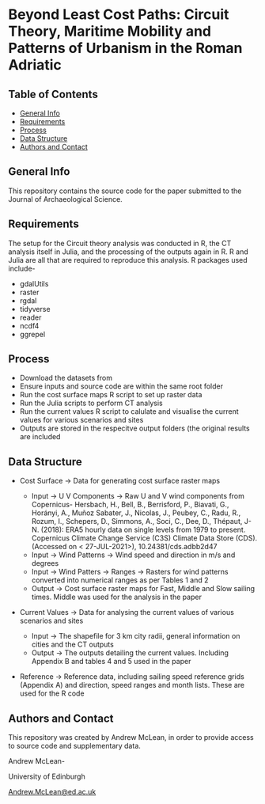 # Beyond Least Cost Paths: Circuit Theory, Maritime Mobility and Patterns of Urbanism in the Roman Adriatic

## Table of Contents
* [General Info](#general-info)
* [Requirements](#requirements)
* [Process](#process)
* [Data Structure](#data-structure)
* [Authors and Contact](#author-and-contact)

## General Info
This repository contains the source code for the paper submitted to the Journal of Archaeological Science.

## Requirements
The setup for the Circuit theory analysis was conducted in R, the CT analysis itself in Julia, and the processing of the outputs again in R. R and Julia are all that are required to reproduce this analysis. R packages used include- 

* gdalUtils
* raster
* rgdal
* tidyverse
* reader
* ncdf4
* ggrepel

## Process
* Download the datasets from
* Ensure inputs and source code are within the same root folder
* Run the cost surface maps R script to set up raster data
* Run the Julia scripts to perform CT analysis
* Run the current values R script to calulate and visualise the current values for various scenarios and sites
* Outputs are stored in the respecitve output folders (the original results are included

## Data Structure
* Cost Surface -> Data for generating cost surface raster maps
  * Input -> U V Components -> Raw U and V wind components from Copernicus- Hersbach, H., Bell, B., Berrisford, P., Biavati, G., Horányi, A., Muñoz Sabater, J., Nicolas, J., Peubey, C., Radu, R., Rozum, I., Schepers, D., Simmons, A., Soci, C., Dee, D., Thépaut, J-N. (2018): ERA5 hourly data on single levels from 1979 to present. Copernicus Climate Change Service (C3S) Climate Data Store (CDS). (Accessed on < 27-JUL-2021>), 10.24381/cds.adbb2d47
   * Input -> Wind Patterns -> Wind speed and direction in m/s and degrees
   * Input -> Wind Patters -> Ranges -> Rasters for wind patterns converted into numerical ranges as per Tables 1 and 2
   * Output -> Cost surface raster maps for Fast, Middle and Slow sailing times. Middle was used for the analysis in the paper

* Current Values -> Data for analysing the current values of various scenarios and sites
  * Input -> The shapefile for 3 km city radii, general information on cities and the CT outputs
  * Output -> The outputs detailing the current values. Including Appendix B and tables 4 and 5 used in the paper

* Reference -> Reference data, including sailing speed reference grids (Appendix A) and direction, speed ranges and month lists. These are used for the R code

## Authors and Contact
This repository was created by Andrew McLean, in order to provide access to source code and supplementary data.

Andrew McLean-


   University of Edinburgh
  
  
   Andrew.McLean@ed.ac.uk

